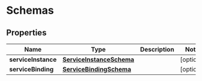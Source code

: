 # Schemas

## Properties
Name | Type | Description | Notes
------------ | ------------- | ------------- | -------------
**serviceInstance** | [**ServiceInstanceSchema**](ServiceInstanceSchema.md) |  |  [optional]
**serviceBinding** | [**ServiceBindingSchema**](ServiceBindingSchema.md) |  |  [optional]
